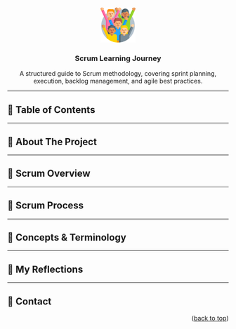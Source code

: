 <a id="readme-top"></a>

<!-- PROJECT LOGO -->
<br />
<div align="center">
  <a href="https://github.com/Jeria93/scrum-guide">
    <img src="diversity.png" alt="Logo" width="80" height="80">
  </a>

  <h3 align="center">Scrum Learning Journey</h3>

  <p align="center">
    A structured guide to Scrum methodology, covering sprint planning, execution, backlog management, and agile best practices.
  </p>
</div>

---
## 📌 Table of Contents

---
## 📌 About The Project

---
## 📌 Scrum Overview
---
## 📌 Scrum Process
---
## 📌 Concepts & Terminology
---
## 📌 My Reflections
---
## 📌 Contact

<p align="right">(<a href="#readme-top">back to top</a>)</p>

